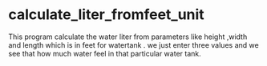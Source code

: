# calculate_liter_fromfeet_unit
This program calculate the water liter from parameters like height ,width  and length which is in feet for watertank . we just enter three values and we see that how much water feel in that particular water tank.
